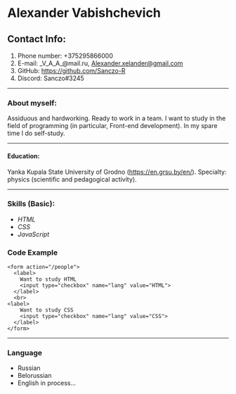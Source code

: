 # Alexander Vabishchevich

## Contact Info:
1. Phone number: +375295866000
2. E-mail: \_V_A_A\_@mail.ru, Alexander.xelander@gmail.com
3. GitHub: https://github.com/Sanczo-R
4. Discord:  Sanczo#3245

---
### About myself:

Assiduous and hardworking. Ready to work in a team.
I want to study in the field of programming (in particular, Front-end development).
In my spare time I do self-study.

---
#### Education:
Yanka Kupala State University of Grodno (https://en.grsu.by/en/). Specialty: physics (scientific and pedagogical activity).
 
---
### Skills (Basic):
* *HTML*
* *CSS*
* *JavaScript*

### Code Example

```
<form action="/people">
  <label>
    Want to study HTML
    <input type="checkbox" name="lang" value="HTML">
  </label>
  <br>
<label>
    Want to study CSS
    <input type="checkbox" name="lang" value="CSS">
  </label>
</form>
  ```
  
---
### Language
* Russian
* Belorussian
* English in process...

